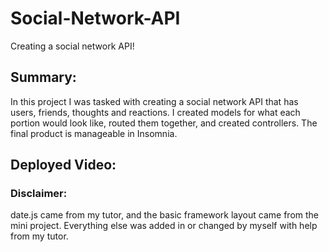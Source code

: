 # Social-Network-API
Creating a social network API!

## Summary:
In this project I was tasked with creating a social network API that has users, friends, thoughts and reactions. I created models for what each portion would look like, routed them together, and created controllers. The final product is manageable in Insomnia. 

## Deployed Video:


### Disclaimer:
date.js came from my tutor, and the basic framework layout came from the mini project. Everything else was added in or changed by myself with help from my tutor.
